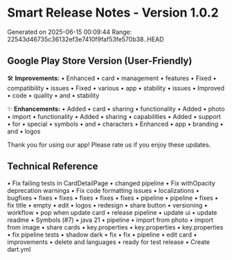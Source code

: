 # Smart Release Notes - Version 1.0.2
Generated on 2025-06-15 00:09:44
Range: 22543d46735c36132ef3e7410f9faf53fe570b38..HEAD

## Google Play Store Version (User-Friendly)

🛠️ **Improvements:**
• Enhanced
• card
• management
• features
• Fixed
• compatibility
• issues
• Fixed
• various
• app
• stability
• issues
• Improved
• code
• quality
• and
• stability

✨ **Enhancements:**
• Added
• card
• sharing
• functionality
• Added
• photo
• import
• functionality
• Added
• sharing
• capabilities
• Added
• support
• for
• special
• symbols
• and
• characters
• Enhanced
• app
• branding
• and
• logos

Thank you for using our app! Please rate us if you enjoy these updates.

## Technical Reference
• Fix failing tests in CardDetailPage
• changed pipeline
• Fix withOpacity deprecation warnings
• Fix code formatting issues
• localizations
• bugfixes
• fixes
• fixes
• fixes
• fixes
• fixes
• pipeline
• pipeline
• fixes
• fix title
• empty
• edit
• logos
• redesign
• share button
• versioning
• workflow
• pop when update card
• release pipeline
• update ui
• update readme
• Symbols (#7)
• java 21
• pipeline
• import from photo
• import from image
• share cards
• key.properties
• key.properties
• key.properties
• fix pipeline tests
• shadow dark
• fix
• fix
• pipeline
• edit card
• improvements
• delete and languages
• ready for test release
• Create dart.yml
